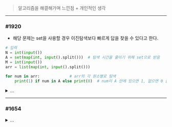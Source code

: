 > 알고리즘을 해결해가며 느낀점 + 개인적인 생각

---
### #1920

- 해당 문제는 set을 사용할 경우 이진탐색보다 빠르게 답을 찾을 수 있다고 한다.
``` python
# 입력
N = int(input())
A = set(map(int, input().split()))	# 탐색 시간을 줄이기 위해 set으로 받음
M = int(input())
arr = list(map(int, input().split()))

for num in arr:				# arr의 각 원소별로 탐색
    print(1) if num in A else print(0)	# num이 A 안에 있으면 1, 없으면 0 출력
```
<details>
<summary> ... </summary>

    binary search 첫 해결 문제.
    min(lt) 과 max(rt) 값을 설정하고 중간 값(mid)을 세워 검증하고
    기준보다 작다면 lt와 mid 사이에서 다시 검증,
    기준보다 크다면 mid와 rt 사이에서 다시 검증.


</details>

---
### #1654
<details>
<summary> ... </summary>

    lan선 이라는 단어에 꽂혀서 자꾸 다른 생각을 하게 됨
    대학생 시절 이진 탐색을 배웠을 즈음이 떠올랐다.
    lt 값과 rt 값이 교차하는 순간 탐색이 종료 된다는 것.
</details>